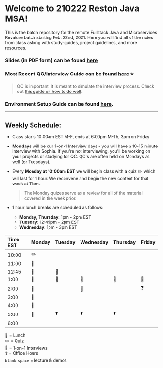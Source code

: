# Welcome to 210222 Reston Java MSA!
This is the batch repository for the remote Fullstack Java and Microservices Revature batch starting Feb. 22nd, 2021.
Here you will find all of the notes from class aslong with study-guides, project guidelines, and more resources.

### Slides (in PDF form) can be found [here](https://github.com/210222-reston-java-msa/demos/blob/main/slides.pdf)
### Most Recent QC/Interview Guide can be found [here](https://github.com/210222-reston-java-msa/demos/blob/main/week4/README.md) :star:
> QC is important! It is meant to simulate the interview process.  Check out [this guide on how to do well](https://github.com/210222-reston-java-msa/demos/blob/main/how-to-do-well-in-qc.md). 

### Environment Setup Guide can be found [here](https://github.com/sophiagavrila/environment-setup).
---

## Weekly Schedule:
* Class starts 10:00am EST M-F, ends at 6:00pm M-Th, 3pm on Friday
* **Mondays** will be our 1-on-1 Interview days - you will have a 10-15 minute interview with Sophia.  If you're not interviewing, you'll be working on your projects or studying for QC. QC's are often held on Mondays as well (or Tuesdays).
* Every **Monday at 10:00am EST** we will begin class with a quiz :pencil2: which will last for 1 hour.  We reconvene and begin the new content for that week at 11am.
  > The Monday quizes serve as a review for all of the material covered in the week prior.

* 1 hour lunch breaks are scheduled as follows:
  - **Monday, Thursday**: 1pm - 2pm EST
  - **Tuesday**: 12:45pm - 2pm EST
  - **Wednesday**: 1pm - 3pm EST
 

Time EST |  Monday | Tuesday | Wednesday | Thursday |   Friday   |
:--------|---------|---------|-----------|----------|------------|
10:00    |   :pencil2:      |         |           |          |            |
11:00    |   :speech_balloon:      |         |           |          |            |
12:45    | :speech_balloon: | :pizza:        |           |          |            |
1:00    | :pizza:  |  :pizza:       |  :pizza:        |    :pizza:      |    :pizza:       |
2:00    |   :speech_balloon:      |         |  :pizza:          |          |   :question:         |
3:00    |   :speech_balloon:      |         |           |          |            |
4:00    |  :speech_balloon:       |         |           |          |            |
5:00    |  :speech_balloon:       | :question:        |    :question:       |    :question:      |          | 
6:00    |        |         |           |          |            |

:pizza: = Lunch <br>
:pencil2: = Quiz <br>
:speech_balloon: = 1-on-1 Interviews <br>
:question: = Office Hours <br>
`blank space` = lecture & demos

